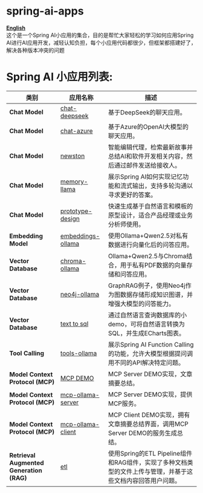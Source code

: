 # spring-ai-apps  
**[English](./README.md)**  
这个是一个Spring AI小应用的集合，目的是帮忙大家轻松的学习如何应用Spring AI进行AI应用开发，减轻认知负担，每个小应用代码都很少，但框架都搭建好了，解决各种版本冲突的问题
# Spring AI 小应用列表:
| 类别             | 应用名称               | 描述                                                                                   |
|----------------|------------------------|----------------------------------------------------------------------------------------|
| **Chat Model** | [chat-deepseek](chat-deepseek)    | 基于DeepSeek的聊天应用。                                                               |
| **Chat Model** | [chat-azure](chat-azure)       | 基于Azure的OpenAI大模型的聊天应用。                                                     |
| **Chat Model** | [newston](newston)             | 智能编辑代理，检索最新故事并总结AI和软件开发相关内容，然后通过邮件发送给接收人。       |
| **Chat Model** |[memory-llama](memory-llama)    | 展示Spring AI如何实现记忆功能和流式输出，支持多轮沟通以寻求更好的答案。                 |
| **Chat Model** | [prototype-design](prototype-design)       | 快速生成基于自然语言和模板的原型设计，适合产品经理或业务分析师使用。                   |
| **Embedding Model** | [embeddings-ollama](embeddings-ollama)     | 使用Ollama+Qwen2.5对私有数据进行向量化后的问答应用。                                   |
| **Vector Database** | [chroma-ollama](chroma-ollama)         | Ollama+Qwen2.5与Chroma结合，用于私有PDF数据的向量存储和问答应用。                       |
| **Vector Database** | [neo4j-ollama](neo4j-ollama)           | GraphRAG例子，使用Neo4j作为图数据存储形成知识图谱，并增强大模型的问答能力。             |
| **Vector Database** | [text to sql](text-to-sql)           | 通过自然语言查询数据库的小demo，可将自然语言转换为SQL，并生成ECharts图表。              |
| **Tool Calling** | [tools-ollama](tools-ollama)           | 展示Spring AI Function Calling的功能，允许大模型根据提问调用不同的API解决特定问题。   |
| **Model Context Protocol (MCP)** | [MCP DEMO](mcp-ollama)         | MCP Server DEMO实现，文章摘要总结。                                                      |
| **Model Context Protocol (MCP)** |  [mcp-ollama-server](mcp-ollama/mcp-ollama-server)      | MCP Server DEMO实现，提供MCP服务。                                                      |
| **Model Context Protocol (MCP)** | [mcp-ollama-client](mcp-ollama/mcp-ollama-client)       | MCP Client DEMO实现，拥有文章摘要总结界面，调用MCP Server DEMO的服务生成总结。         |
| **Retrieval Augmented Generation (RAG)** |[etl](etl)       | 使用Spring的ETL Pipeline组件和RAG组件，实现了多种文档类型的文件上传与管理，并基于这些文档内容回答用户问题。 |